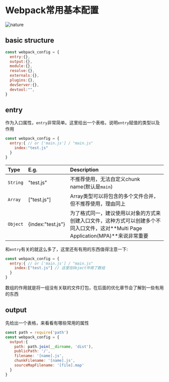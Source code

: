 
# Webpack常用基本配置
![nature][nature]
## basic structure
```javascript
const webpack_config = {
  entry:{},
  output:{},
  module:{},
  resolve:{},
  externals:{},
  plugins:{},
  devServer:{},
  devtool:"",
}
```
## entry
作为入口属性，``entry``非常简单。这里给出一个表格，说明``entry``赋值的类型以及作用
```javascript
const webpack_config = {
  entry:{ // or ['main.js'] / "main.js"
    index:"test.js"
  }
}
```
|Type|E.g.|Description|
|:--|:--|:--|
|``String``|"test.js"|不推荐使用，无法自定义chunk name(默认是``main``)|
|``Array``|["test.js"]|Array类型可以将包含的多个文件合并，但不推荐使用，理由同上|
|``Object``|{index:"test.js"}|为了格式同一，建议使用以对象的方式来创建入口文件，这种方式可以创建多个不同入口文件，这对**Multi Page Application(MPA)**来说非常重要|

和``entry``有关的就这么多了，这里还有有用的东西值得注意一下:
```javascript
const webpack_config = {
  entry:{ // or ['main.js'] / "main.js"
    index:["test.js"] // 这里在Object中用了数组
  }
}
```
数组的作用就是将一组没有关联的文件打包，在后面的优化章节会了解到一些有用的东西
## output
先给出一个表格，来看看有哪些常用的属性
```javascript
const path = require('path')
const webpack_config = {
  output:{
    path: path.join(__dirname, 'dist'),
    publicPath: '/',
    filename: '[name].js',
    chunkFilename: '[name].js',
    sourceMapFilename: '[file].map'
  }
}
```














[nature]:https://unsplash.it/980/100/?random
